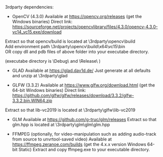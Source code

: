 3rdparty dependencies:

* OpenCV (4.3.0)
Available at https://opencv.org/releases (get the Windows binaries)
Direct link: https://sourceforge.net/projects/opencvlibrary/files/4.3.0/opencv-4.3.0-vc14_vc15.exe/download

Extract so that opencv/build is located at <unvrtool>\3rdparty\opencv\build\
Add environment path <unvrtool>\3rdparty\opencv\build\x64\vc15\bin\
OR
copy dll and pdb files of above folder into your executabe directory.

(executabe directory is <unvrtool>\Debug\ and <unvrtool>\Release\ )

* GLAD
Available at https://glad.dav1d.de/
Just generate at all defaults and unzip at <unvrtool>\3rdparty\glad

* GLFW (3.3.2)
Available at https://www.glfw.org/download.html (get the 64-bit Windows binaries)
Direct link: https://github.com/glfw/glfw/releases/download/3.3.2/glfw-3.3.2.bin.WIN64.zip

Extract so that lib-vc2019 is located at <unvrtool>\3rdparty\glfw\lib-vc2019

* GLM
Available at https://github.com/g-truc/glm/releases
Extract so that glm.hpp is located at <unvrtool>\3rdparty\glm\glm\glm.hpp

* FFMPEG (optionally, for video-manipulation such as adding audio-track from source to unvrtool-saved video)
Available at https://ffmpeg.zeranoe.com/builds (get the 4.x.x version Windows 64-bit Static)
Extract and copy ffmpeg.exe to your executable directory.



